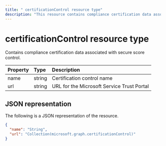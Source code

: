 ```yaml
---
title: " certificationControl resource type"
description: "This resource contains compliance certification data associated with secure score control."
---
```


#  certificationControl resource type

Contains compliance certification data associated with secure score control.

|Property |Type |Description |
|:--|:--|:--|
|name | string | Certification control name |
|url | string | URL for the Microsoft Service Trust Portal |

## JSON representation

The following is a JSON representation of the resource.

<!-- {
  "blockType": "resource",
  "optionalProperties": [

  ],
  "@odata.type": "microsoft.graph.certificationControl"
}-->

```json
{
  "name": "String",
  "url": "Collection(microsoft.graph.certificationControl)"
}

```


<!-- {
  "type": "#page.annotation",
  "description": "certificationControl resource",
  "keywords": "",
  "section": "documentation",
  "tocPath": ""
}-->
